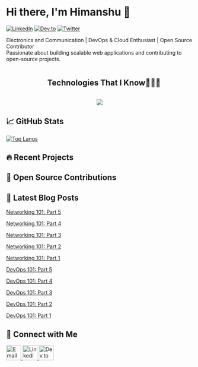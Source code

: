 # Hi there, I'm Himanshu 👋

[![LinkedIn](https://img.shields.io/badge/LinkedIn-0077B5?style=for-the-badge&logo=linkedin&logoColor=white)](www.linkedin.com/in/himanshu-bhatt07/)
[![Dev.to](https://img.shields.io/badge/Dev.to-0A0A0A?style=for-the-badge&logo=dev.to&logoColor=white)](https://dev.to/himanshu_bhatt)
[![Twitter](https://img.shields.io/badge/Twitter-1DA1F2?style=for-the-badge&logo=twitter&logoColor=white)](https://x.com/_himanshubhatt1)

Electronics and Communication | DevOps & Cloud Enthusiast | Open Source Contributor  
Passionate about building scalable web applications and contributing to open-source projects.

<div id="user-content-toc">
  <ul align="center">
    <summary><h2 style="display: inline-block">Technologies That I Know👨🏻‍💻</h2></summary>
  </ul>
</div>
<!--tech stack icons-->
<p align="center">
  <a href="https://skillicons.dev">
    <img src="https://skillicons.dev/icons?i=git,github,docker,kubernetes,jenkins,githubactions,linux,bash,ansible,terraform,prometheus,grafana,python,argocd,helm,sonarqube,packer,javascript,nodejs,express,html,css,mysql,mongodb,aws&perline=14" />
  </a>
</p>



## 📈 GitHub Stats

[![Top Langs](https://github-readme-stats.vercel.app/api/top-langs/?username=dmz-v-x&layout=compact&theme=radical)](https://github.com/dmz-v-x)

## 🔥 Recent Projects



## 🌱 Open Source Contributions



## 📝 Latest Blog Posts

[Networking 101: Part 5](https://dev.to/himanshu_bhatt/networking-101-part-4-3c8l)

[Networking 101: Part 4](https://dev.to/himanshu_bhatt/networking-101-part-4-3c8l)

[Networking 101: Part 3](https://dev.to/himanshu_bhatt/networking-101-part-3-356h)

[Networking 101: Part 2](https://dev.to/himanshu_bhatt/networking-101-part-2-34f6)

[Networking 101: Part 1](https://dev.to/himanshu_bhatt/networking-101-part-1-1222)

[DevOps 101: Part 5](https://dev.to/himanshu_bhatt/devops-101-part-5-9m8)

[DevOps 101: Part 4](https://dev.to/himanshu_bhatt/devops-101-part-4-4pp2)

[DevOps 101: Part 3](https://dev.to/himanshu_bhatt/devops-101-part-3-401k)

[DevOps 101: Part 2](https://dev.to/himanshu_bhatt/devops-101-part-2-1fma)

[DevOps 101: Part 1](https://dev.to/himanshu_bhatt/devops-101-part-1-3kf1)



## 🤝 Connect with Me

<p align="left">
  <a href="mailto:hbhatt034@gmail.com" target="_blank">
    <img src="https://img.icons8.com/?size=100&id=P7UIlhbpWzZm&format=png&color=000000" alt="Email" width="40" height="40"/>
  </a>
  <a href="www.linkedin.com/in/himanshu-bhatt07" target="_blank">
    <img src="https://img.icons8.com/?size=100&id=xuvGCOXi8Wyg&format=png&color=000000" alt="LinkedIn" width="40" height="40"/>
  </a>
  <a href="https://dev.to/dmz-v-x" target="_blank">
    <img src="https://img.icons8.com/?size=100&id=n98knU41v5Aq&format=png&color=000000" alt="Dev.to" width="40" height="40"/>
  </a>
</p>
